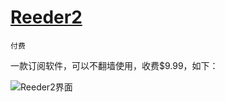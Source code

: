 # [Reeder2](https://itunes.apple.com/us/app/reeder-2/id880001334?ls=1&mt=12)  

`付费`

一款订阅软件，可以不翻墙使用，收费$9.99，如下：

![Reeder2界面][1]




[1]: http://xuelangzf-github.qiniudn.com/2014-11-11_reeder2.png